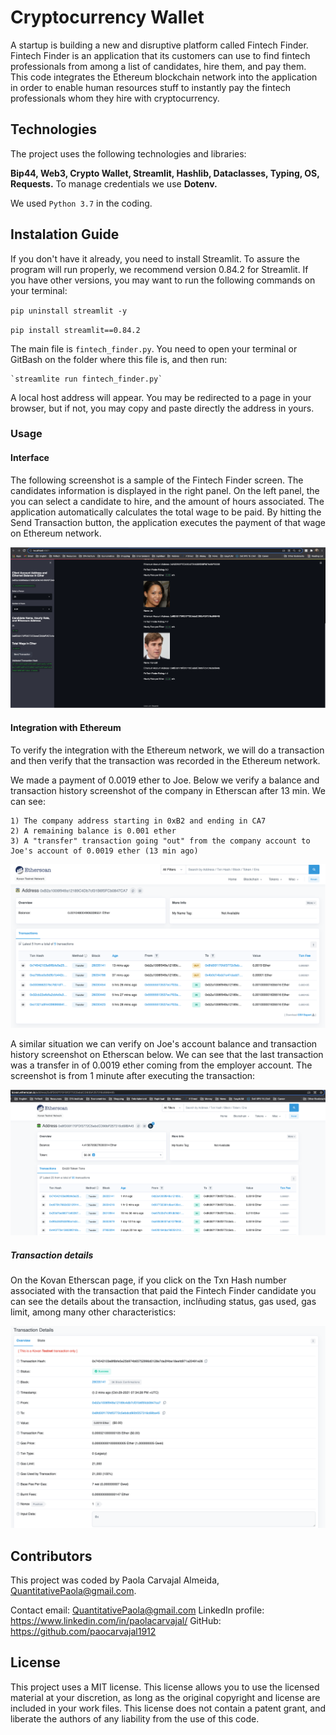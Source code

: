 # Cryptocurrency Wallet

A startup is building a new and disruptive platform called Fintech Finder. Fintech Finder is an application that its customers can use to find fintech professionals from among a list of candidates, hire them, and pay them. This code integrates the Ethereum blockchain network into the application in order to enable human resources stuff to instantly pay the fintech professionals whom they hire with cryptocurrency. 


## Technologies
The project uses the following technologies and libraries:

 **Bip44, Web3, Crypto Wallet, Streamlit, Hashlib, Dataclasses, Typing, OS, Requests.** To manage credentials we use **Dotenv.**

We used `Python 3.7` in the coding.


## Instalation Guide

If you don't have it already, you need to install Streamlit. To assure the program will run properly, we recommend version 0.84.2 for Streamlit. If you have other versions, you may want to run the following commands on your terminal:


`pip uninstall streamlit -y`

`pip install streamlit==0.84.2`


The main file is `fintech_finder.py`. You need to open your terminal or GitBash on the folder where this file is, and then run:

    `streamlite run fintech_finder.py`

A local host address will appear. You may be redirected to a page in your browser, but if not, you may copy and paste directly the address in yours.


### Usage

#### Interface
The following screenshot is a sample of the Fintech Finder screen. The candidates information is displayed in the right panel. On the left panel, the you can select a candidate to hire, and the amount of hours associated. The application automatically calculates the total wage to be paid. By hitting the Send Transaction button, the application executes the payment of that wage on Ethereum network.  


![StreamlitInterface](images/StreamlitInterface.png)


#### Integration with Ethereum

To verify the integration with the Ethereum network, we will do a transaction and then verify that the transaction was recorded in the Ethereum network.

We made a payment of 0.0019 ether to Joe. Below we verify a balance and transaction history screenshot of the company in Etherscan after 13 min. We can see:

    1) The company address starting in 0xB2 and ending in CA7
    2) A remaining balance is 0.001 ether
    3) A "transfer" transaction going "out" from the company account to Joe's account of 0.0019 ether (13 min ago)
    
![EmployerBalanceAndHistory](images/5_EmployerBalanceAndHistory.png)

A similar situation we can verify on Joe's account balance and transaction history screenshot on Etherscan below. We can see that the last transaction was a transfer in of 0.0019 ether coming from the employer account. The screenshot is from 1 minute after executing the transaction:

![BalanceHistory](images/1_AddressBalancerAndHistory.png)


##### Transaction details
On the Kovan Etherscan page, if you click on the Txn Hash number associated with the transaction that paid the Fintech Finder candidate you can see the details about the transaction, inclñuding status, gas used, gas limit, among many other characteristics:

![TransactionDetailsOnEtherscan2](images/3_TransactionDetailsOnEtherscan2.png)



## Contributors
This project was coded by Paola Carvajal Almeida, QuantitativePaola@gmail.com.

Contact email: QuantitativePaola@gmail.com
LinkedIn profile: https://www.linkedin.com/in/paolacarvajal/
GitHub: https://github.com/paocarvajal1912


## License
This project uses a MIT license. This license allows you to use the licensed material at your discretion, as long as the original copyright and license are included in your work files. This license does not contain a patent grant,  and liberate the authors of any liability from the use of this code.


